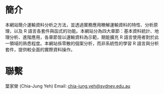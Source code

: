 # 簡介

本網站簡介運輸資料分析之方法，並透過實務應用瞭解運輸資料的特性、分析原理，以及
R
語言各套件與函式的功能。本網站分為四大章節：基本資料統計、地理分析、進階應用，各章節皆以運輸資料為示範，期能擴充
R
語言使用者對於此一領域的熟悉程度。本網站係零散的個案分析，而非系統性的學習
R 語言與分析套件，提供較全面的實際資料操作。

# 聯繫

葉家榮 (Chia-Jung Yeh) Email:
<a href="mailto:chia-jung.yeh@sydney.edu.au"><u><chia-jung.yeh@sydney.edu.au></u></a>
